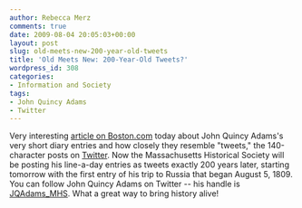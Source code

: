 ```yaml
---
author: Rebecca Merz
comments: true
date: 2009-08-04 20:05:03+00:00
layout: post
slug: old-meets-new-200-year-old-tweets
title: 'Old Meets New: 200-Year-Old Tweets?'
wordpress_id: 308
categories:
- Information and Society
tags:
- John Quincy Adams
- Twitter
---
```


Very interesting [article on Boston.com](http://www.boston.com/news/nation/articles/2009/08/04/john_quincy_adams_tweeting_thanks_to_mass_society/) today about John Quincy Adams's very short diary entries and how closely they resemble "tweets," the 140-character posts on [Twitter](http://twitter.com). Now the Massachusetts Historical Society will be posting his line-a-day entries as tweets exactly 200 years later, starting tomorrow with the first entry of his trip to Russia that began August 5, 1809. You can follow John Quincy Adams on Twitter -- his handle is [JQAdams_MHS](http://twitter.com/JQAdams_MHS). What a great way to bring history alive!
